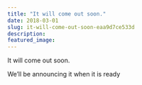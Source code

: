 ```yaml
---
title: "It will come out soon."
date: 2018-03-01
slug: it-will-come-out-soon-eaa9d7ce533d
description:
featured_image:
---
```


It will come out soon.

We’ll be announcing it when it is ready

